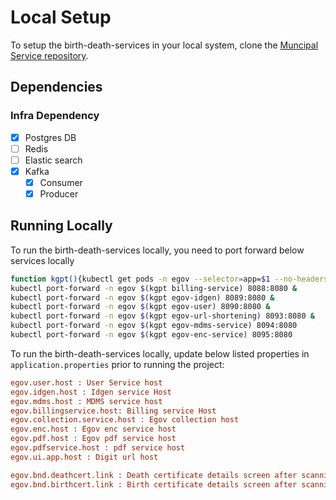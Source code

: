 # Local Setup

To setup the birth-death-services in your local system, clone the [Muncipal Service repository](https://github.com/egovernments/municipal-services).

## Dependencies

### Infra Dependency

- [X] Postgres DB
- [ ] Redis
- [ ] Elastic search
- [X] Kafka
  - [X] Consumer
  - [X] Producer

## Running Locally

To run the birth-death-services locally, you need to port forward below services locally

```bash
function kgpt(){kubectl get pods -n egov --selector=app=$1 --no-headers=true | head -n1 | awk '{print $1}'}
kubectl port-forward -n egov $(kgpt billing-service) 8088:8080 &
kubectl port-forward -n egov $(kgpt egov-idgen) 8089:8080 &
kubectl port-forward -n egov $(kgpt egov-user) 8090:8080 & 
kubectl port-forward -n egov $(kgpt egov-url-shortening) 8093:8080 &  
kubectl port-forward -n egov $(kgpt egov-mdms-service) 8094:8080 
kubectl port-forward -n egov $(kgpt egov-enc-service) 8095:8080 
```

To run the birth-death-services locally, update below listed properties in `application.properties` prior to running the project:

```ini
egov.user.host : User Service host
egov.idgen.host : Idgen service Host
egov.mdms.host : MDMS service host
egov.billingservice.host: Billing service Host
egov.collection.service.host : Egov collection host
egov.enc.host : Egov enc service host
egov.pdf.host : Egov pdf service host
egov.pdfservice.host : pdf service host
egov.ui.app.host : Digit url host

egov.bnd.deathcert.link : Death certificate details screen after scanning the QA code
egov.bnd.birthcert.link : Birth certificate details screen after scanning the QA code
```
